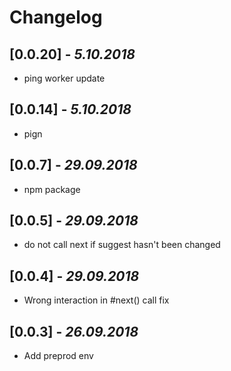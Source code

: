# Changelog

## [0.0.20] - _5.10.2018_
- ping worker update

## [0.0.14] - _5.10.2018_
- pign

## [0.0.7] - _29.09.2018_
- npm package

## [0.0.5] - _29.09.2018_
- do not call next if suggest hasn't been changed

## [0.0.4] - _29.09.2018_
- Wrong interaction in #next() call fix

## [0.0.3] - _26.09.2018_
- Add preprod env
